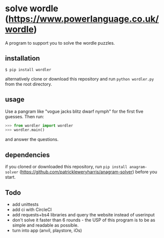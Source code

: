 # solve wordle (https://www.powerlanguage.co.uk/wordle)

A program to support you to solve the wordle puzzles.

## installation

```
$ pip install wordler
```

alternatively clone or download this repository and run `python wordler.py` from the root directory.

## usage

Use a pangram like "vogue jacks blitz dwarf nymph" for the first five guesses. Then run:
```python
>>> from wordler import wordler
>>> wordler.main()
```
and answer the questions.

## dependencies

if you cloned or downloaded this repository, run `pip install anagram-solver` (https://github.com/patrickleweryharris/anagram-solver) before you start.

## Todo

- add unittests
- add ci with CircleCI
- add requests+bs4 libraries and query the website instead of userinput
- don't solve it faster than 6 rounds - the USP of this program is to be as simple and readable as possible.
- turn into app (anvil, playstore, iOs) 